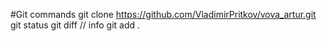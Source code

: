 #Git commands
git clone https://github.com/VladimirPritkov/vova_artur.git
git status
git diff // info
git add .
